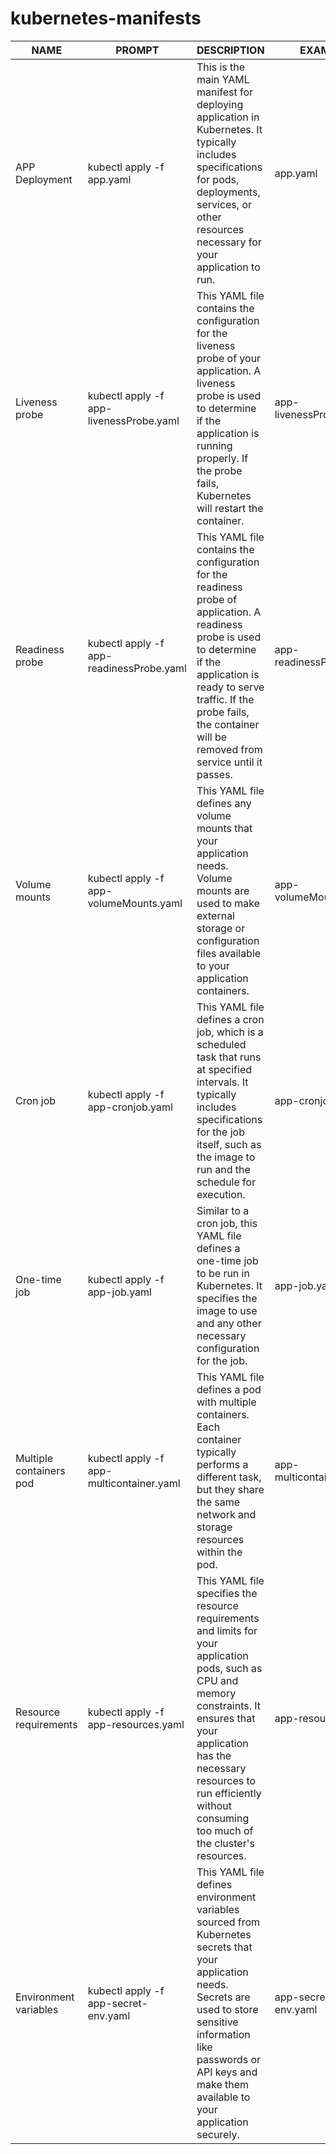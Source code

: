# kubernetes-manifests
| NAME    |                PROMPT                  |           DESCRIPTION        | EXAMPLE  |
|---------|----------------------------------------|------------------------------|----------|
|APP Deployment         |kubectl apply -f app.yaml               |This is the main YAML manifest for deploying application in Kubernetes. It typically includes specifications for pods, deployments, services, or other resources necessary for your application to run.               |app.yaml  |
|Liveness probe         |kubectl apply -f app-livenessProbe.yaml |This YAML file contains the configuration for the liveness probe of your application. A liveness probe is used to determine if the application is running properly. If the probe fails, Kubernetes will restart the container.|app-livenessProbe.yaml |
|Readiness probe         |kubectl apply -f app-readinessProbe.yaml|This YAML file contains the configuration for the readiness probe of application. A readiness probe is used to determine if the application is ready to serve traffic. If the probe fails, the container will be removed from service until it passes.              |app-readinessProbe.yaml|
|Volume mounts         |kubectl apply -f app-volumeMounts.yaml  |This YAML file defines any volume mounts that your application needs. Volume mounts are used to make external storage or configuration files available to your application containers.              |app-volumeMounts.yaml  |
|Cron job         |kubectl apply -f app-cronjob.yaml       |This YAML file defines a cron job, which is a scheduled task that runs at specified intervals. It typically includes specifications for the job itself, such as the image to run and the schedule for execution.              |app-cronjob.yaml       |
|One-time job         |kubectl apply -f app-job.yaml           |Similar to a cron job, this YAML file defines a one-time job to be run in Kubernetes. It specifies the image to use and any other necessary configuration for the job.              |app-job.yaml           |
|Multiple containers pod         |kubectl apply -f app-multicontainer.yaml|This YAML file defines a pod with multiple containers. Each container typically performs a different task, but they share the same network and storage resources within the pod.              |app-multicontainer.yaml|
|Resource requirements          |kubectl apply -f app-resources.yaml     |This YAML file specifies the resource requirements and limits for your application pods, such as CPU and memory constraints. It ensures that your application has the necessary resources to run efficiently without consuming too much of the cluster's resources.              |app-resources.yaml     |
|Environment variables         |kubectl apply -f app-secret-env.yaml    |This YAML file defines environment variables sourced from Kubernetes secrets that your application needs. Secrets are used to store sensitive information like passwords or API keys and make them available to your application securely.              |app-secret-env.yaml    |

